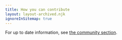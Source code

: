 ```yaml
---
title: How you can contribute
layout: layout-archived.njk
ignoreInSitemap: true
---
```


For up to date information, see [the community section](/community/).
